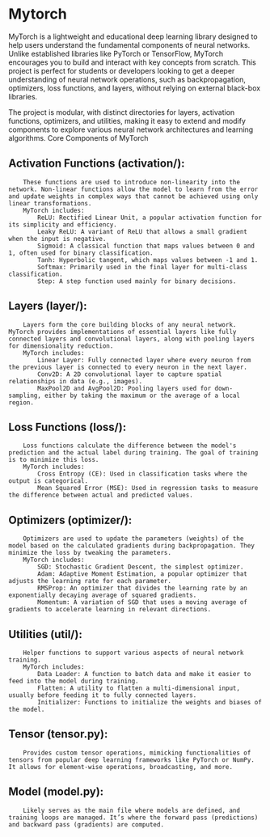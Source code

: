 # Mytorch

MyTorch is a lightweight and educational deep learning library designed to help users understand the fundamental components of neural networks. Unlike established libraries like PyTorch or TensorFlow, MyTorch encourages you to build and interact with key concepts from scratch. This project is perfect for students or developers looking to get a deeper understanding of neural network operations, such as backpropagation, optimizers, loss functions, and layers, without relying on external black-box libraries.

The project is modular, with distinct directories for layers, activation functions, optimizers, and utilities, making it easy to extend and modify components to explore various neural network architectures and learning algorithms.
Core Components of MyTorch

## Activation Functions (activation/):
        These functions are used to introduce non-linearity into the network. Non-linear functions allow the model to learn from the error and update weights in complex ways that cannot be achieved using only linear transformations.
        MyTorch includes:
            ReLU: Rectified Linear Unit, a popular activation function for its simplicity and efficiency.
            Leaky ReLU: A variant of ReLU that allows a small gradient when the input is negative.
            Sigmoid: A classical function that maps values between 0 and 1, often used for binary classification.
            Tanh: Hyperbolic tangent, which maps values between -1 and 1.
            Softmax: Primarily used in the final layer for multi-class classification.
            Step: A step function used mainly for binary decisions.

## Layers (layer/):
        Layers form the core building blocks of any neural network. MyTorch provides implementations of essential layers like fully connected layers and convolutional layers, along with pooling layers for dimensionality reduction.
        MyTorch includes:
            Linear Layer: Fully connected layer where every neuron from the previous layer is connected to every neuron in the next layer.
            Conv2D: A 2D convolutional layer to capture spatial relationships in data (e.g., images).
            MaxPool2D and AvgPool2D: Pooling layers used for down-sampling, either by taking the maximum or the average of a local region.

## Loss Functions (loss/):
        Loss functions calculate the difference between the model's prediction and the actual label during training. The goal of training is to minimize this loss.
        MyTorch includes:
            Cross Entropy (CE): Used in classification tasks where the output is categorical.
            Mean Squared Error (MSE): Used in regression tasks to measure the difference between actual and predicted values.

## Optimizers (optimizer/):
        Optimizers are used to update the parameters (weights) of the model based on the calculated gradients during backpropagation. They minimize the loss by tweaking the parameters.
        MyTorch includes:
            SGD: Stochastic Gradient Descent, the simplest optimizer.
            Adam: Adaptive Moment Estimation, a popular optimizer that adjusts the learning rate for each parameter.
            RMSProp: An optimizer that divides the learning rate by an exponentially decaying average of squared gradients.
            Momentum: A variation of SGD that uses a moving average of gradients to accelerate learning in relevant directions.

## Utilities (util/):
        Helper functions to support various aspects of neural network training.
        MyTorch includes:
            Data Loader: A function to batch data and make it easier to feed into the model during training.
            Flatten: A utility to flatten a multi-dimensional input, usually before feeding it to fully connected layers.
            Initializer: Functions to initialize the weights and biases of the model.

## Tensor (tensor.py):
        Provides custom tensor operations, mimicking functionalities of tensors from popular deep learning frameworks like PyTorch or NumPy. It allows for element-wise operations, broadcasting, and more.

## Model (model.py):
        Likely serves as the main file where models are defined, and training loops are managed. It’s where the forward pass (predictions) and backward pass (gradients) are computed.

